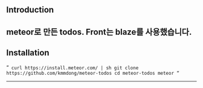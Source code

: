   ## Introduction
   meteor로 만든 todos. Front는 blaze를 사용했습니다.
  ---

  ## Installation

   “`
   curl https://install.meteor.com/ | sh
   git clone https://github.com/kmmdong/meteor-todos
   cd meteor-todos
   meteor
   “`

  ---
